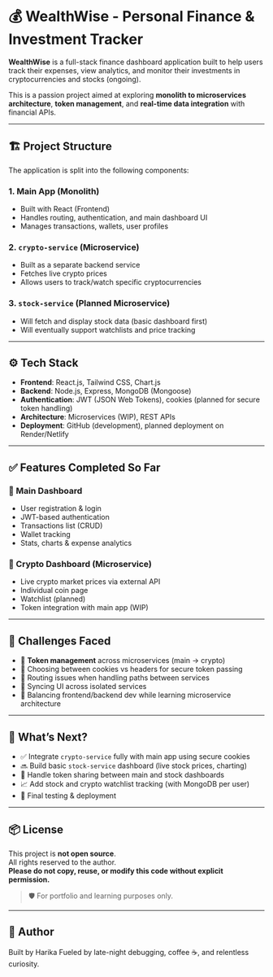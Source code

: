 # 💰 WealthWise - Personal Finance & Investment Tracker

**WealthWise** is a full-stack finance dashboard application built to help users track their expenses, view analytics, and monitor their investments in cryptocurrencies and stocks (ongoing).

This is a passion project aimed at exploring **monolith to microservices architecture**, **token management**, and **real-time data integration** with financial APIs.

---

## 🏗️ Project Structure

The application is split into the following components:

### 1. Main App (Monolith)
- Built with React (Frontend)
- Handles routing, authentication, and main dashboard UI
- Manages transactions, wallets, user profiles

### 2. `crypto-service` (Microservice)
- Built as a separate backend service
- Fetches live crypto prices
- Allows users to track/watch specific cryptocurrencies

### 3. `stock-service` (Planned Microservice)
- Will fetch and display stock data (basic dashboard first)
- Will eventually support watchlists and price tracking

---

## ⚙️ Tech Stack

- **Frontend**: React.js, Tailwind CSS, Chart.js
- **Backend**: Node.js, Express, MongoDB (Mongoose)
- **Authentication**: JWT (JSON Web Tokens), cookies (planned for secure token handling)
- **Architecture**: Microservices (WIP), REST APIs
- **Deployment**: GitHub (development), planned deployment on Render/Netlify

---

## ✅ Features Completed So Far

### 🔹 Main Dashboard
- User registration & login
- JWT-based authentication
- Transactions list (CRUD)
- Wallet tracking
- Stats, charts & expense analytics

### 🔹 Crypto Dashboard (Microservice)
- Live crypto market prices via external API
- Individual coin page
- Watchlist (planned)
- Token integration with main app (WIP)

---

## 🐞 Challenges Faced

- 🎯 **Token management** across microservices (main → crypto)
- 🍪 Choosing between cookies vs headers for secure token passing
- 🧩 Routing issues when handling paths between services
- 🔁 Syncing UI across isolated services
- 🤹 Balancing frontend/backend dev while learning microservice architecture

---

## 🚀 What’s Next?

- ✅ Integrate `crypto-service` fully with main app using secure cookies
- 🔜 Build basic `stock-service` dashboard (live stock prices, charting)
- 🔐 Handle token sharing between main and stock dashboards
- 📈 Add stock and crypto watchlist tracking (with MongoDB per user)
- 🧪 Final testing & deployment

---

## 📦 License

This project is **not open source**.  
All rights reserved to the author.  
**Please do not copy, reuse, or modify this code without explicit permission.**
> 🛡️ For portfolio and learning purposes only.

---

## 🙌 Author

Built by Harika
Fueled by late-night debugging, coffee ☕, and relentless curiosity.

